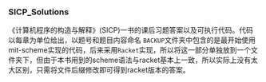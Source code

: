 ### SICP_Solutions

《计算机程序的构造与解释》(SICP)一书的课后习题答案以及可执行代码。代码以每章为单位给出，以题号和题目内容命名
``BACKUP``文件夹中包含的是最开始使用mit-scheme实现的代码，后来采用``Racket``实现，所以将这一部分单独放到一个文件夹下，但由于本书用到的scheme语法与racket基本上一致，所以实际上没有太大区别，只需将文件后缀修改即可得到racket版本的答案。


